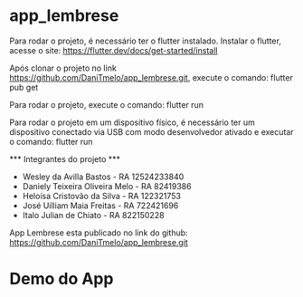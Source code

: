 # app_lembrese

Para rodar o projeto, é necessário ter o flutter instalado.
Instalar o flutter, acesse o site: https://flutter.dev/docs/get-started/install

Após clonar o projeto no link https://github.com/DaniTmelo/app_lembrese.git, execute o comando: flutter pub get 

Para rodar o projeto, execute o comando: flutter run

Para rodar o projeto em um dispositivo físico, é necessário ter um dispositivo conectado via USB com modo desenvolvedor ativado e executar o comando: flutter run

*** Integrantes do projeto ***

- Wesley da Avilla Bastos - RA 12524233840 
- Daniely Teixeira Oliveira Melo - RA 82419386 
- Heloísa Cristovão da Silva - RA 122321753 
- José Uilliam Maia Freitas - RA 722421696 
- Italo Julian de Chiato - RA 822150228 

App Lembrese esta publicado no link do github: https://github.com/DaniTmelo/app_lembrese.git   

# Demo do App


